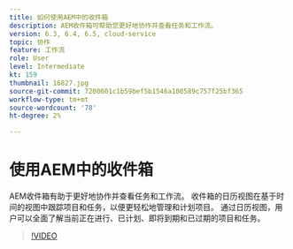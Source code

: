 ```yaml
---
title: 如何使用AEM中的收件箱
description: AEM收件箱可帮助您更好地协作并查看任务和工作流。
version: 6.3, 6.4, 6.5, cloud-service
topic: 协作
feature: 工作流
role: User
level: Intermediate
kt: 159
thumbnail: 16827.jpg
source-git-commit: 7200601c1b59bef5b1546a100589c757f25bf365
workflow-type: tm+mt
source-wordcount: '78'
ht-degree: 2%

---
```



# 使用AEM中的收件箱

AEM收件箱有助于更好地协作并查看任务和工作流。 收件箱的日历视图在基于时间的视图中跟踪项目和任务，以便更轻松地管理和计划项目。 通过日历视图，用户可以全面了解当前正在进行、已计划、即将到期和已过期的项目和任务。

>[!VIDEO](https://video.tv.adobe.com/v/16827/?quality=12&learn=on)
